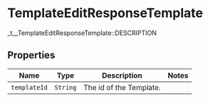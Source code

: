 

# TemplateEditResponseTemplate

_t__TemplateEditResponseTemplate::DESCRIPTION

## Properties

| Name | Type | Description | Notes |
|------------ | ------------- | ------------- | -------------|
| `templateId` | ```String``` |  The id of the Template.  |  |




